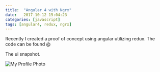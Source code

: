 ```yaml
---
title:  "Angular 4 with Ngrx"
date:   2017-10-12 15:04:23
categories: [javascript]
tags: [angular4, redux, ngrx]
---
```

Recently I created a proof of concept using angular utilizing redux. The code can be found @

[github-repo]:      https://github.com/aamersadiq/angular4-ngrx-material

The ui snapshot.

 <img src="{{ site.baseurl }}/images/blog/ag4ngrx-view.PNG" class="fullsize-image" alt="My Profile Photo">





